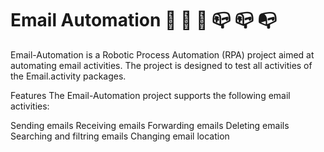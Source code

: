 # Email Automation 🤖 📧 	📧 📪 📪 📭
Email-Automation is a Robotic Process Automation (RPA) project aimed at automating email activities. The project is designed to test all activities of the Email.activity packages.

Features
The Email-Automation project supports the following email activities:

Sending emails
Receiving emails
Forwarding emails
Deleting  emails
Searching and filtring emails
Changing email location
